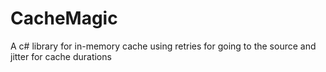 # CacheMagic
A c# library for in-memory cache using retries for going to the source and jitter for cache durations

